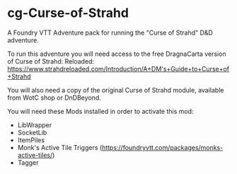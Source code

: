 # cg-Curse-of-Strahd
A Foundry VTT Adventure pack for running the "Curse of Strahd" D&amp;D adventure.

To run this adventure you will need access to the free DragnaCarta version of Curse of Strahd: Reloaded: https://www.strahdreloaded.com/Introduction/A+DM's+Guide+to+Curse+of+Strahd

You will also need a copy of the original Curse of Strahd module, available from WotC shop or DnDBeyond.


You will need these Mods installed in order to activate this mod:
- LibWrapper
- SocketLib
- ItemPiles
- Monk's Active Tile Triggers (https://foundryvtt.com/packages/monks-active-tiles/)
- Tagger
